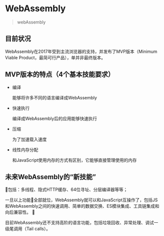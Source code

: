 # WebAssembly
> webAssembly

## 目前状况
WebAssembly在2017年受到主流浏览器的支持，并发布了MVP版本（Minimum Viable Product，最简可行产品），单并非最终版本。

## MVP版本的特点（4个基本技能要求）
 * 编译
    
    能够将许多不同的语言编译成WebAssembly

 * 快速执行

   编译成WebAssembly后的应用能够快速执行

 * 压缩
    
    为了加速载入速度

 * 线性内存分配

    和JavaScript使用内存的方式有区别，它能够直接管理使用的内存

## 未来WebAssembly的“新技能”
包括：多线程、隐式HTTP缓存、64位寻址、分层编译器等等；

一旦以上功能全部就位，WebAssembly就可以和JavaScript互操作了，包括JS和WebAssembly之间的快速调用、简单的数据交换、ES模块集成、工具链集成和向后兼容性。


目前WebAssembly还不支持高阶的语言功能，包括垃圾回收、异常处理、调试一级尾调用（Tail calls）。